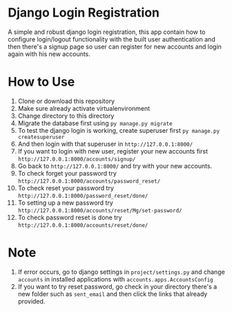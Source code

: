 # Django Login Registration
A simple and robust django login registration, this app contain how to configure login/logout functionality with the built user authentication and then there's a signup page so user can register for new accounts and login again with his new accounts.

# How to Use
1. Clone or download this repository
2. Make sure already activate virtualenvironment
3. Change directory to this directory
4. Migrate the database first using `py manage.py migrate`
5. To test the django login is working, create superuser first `py manage.py createsuperuser`
6. And then login with that superuser in `http://127.0.0.1:8000/`
7. If you want to login with new user, register your new accounts first `http://127.0.0.1:8000/accounts/signup/`
8. Go back to `http://127.0.0.1:8000/` and try with your new accounts.
9. To check forget your password try `http://127.0.0.1:8000/accounts/password_reset/`
10. To check reset your password try `http://127.0.0.1:8000/password_reset/done/`
11. To setting up a new password try `http://127.0.0.1:8000/accounts/reset/Mg/set-password/`
12. To check password reset is done try `http://127.0.0.1:8000/accounts/reset/done/`

# Note
1. If error occurs, go to django settings in `project/settings.py` and change `accounts` in installed applications with `accounts.apps.AccountsConfig`
2. If you want to try reset password, go check in your directory there's a new folder such as `sent_email` and then click the links that already provided.
